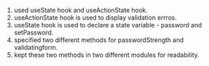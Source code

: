 1. used useState hook and useActionState hook.
2. useActionState hook is used to display validation errros.
3. useState hook is used to declare a state variable - password and setPassword. 
4. specified two different methods for passwordStrength and validatingform. 
5. kept these two methods in two different modules for readability.
